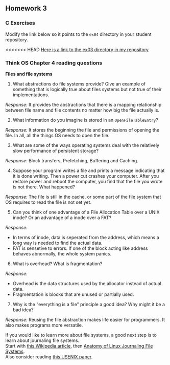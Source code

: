 ## Homework 3

### C Exercises

Modify the link below so it points to the `ex04` directory in your
student repository.

<<<<<<< HEAD
[Here is a link to the ex03 directory in my repository](https://github.com/zy-feng/ExercisesInC/tree/master/exercises/ex03)

### Think OS Chapter 4 reading questions

**Files and file systems**

1) What abstractions do file systems provide?  Give an example of something that is logically true about files systems but not true of their implementations.

*Response:* It provides the abstractions that there is a mapping relationship between file name and file contents no matter how big the file actually is.

2) What information do you imagine is stored in an `OpenFileTableEntry`?

*Response:* It stores the beginning the file and permissions of opening the file. In all, all the things OS needs to open the file.

3) What are some of the ways operating systems deal with the relatively slow performance of persistent storage?

*Response:* Block transfers, Prefetching, Buffering and Caching.

4) Suppose your program writes a file and prints a message indicating that it is done writing.  Then a power cut crashes your computer.  After you restore power and reboot the computer, you find that the file you wrote is not there.  What happened?

*Response:* The file is still in the cache, or some part of the file system that OS requires to read the file is not set yet. 

5) Can you think of one advantage of a File Allocation Table over a UNIX inode?  Or an advantage of a inode over a FAT?

*Response:* 

- In terms of inode, data is seperated from the address, which means a long way is needed to find the actual data. 
- FAT is sensetive to errors. If one of the block acting like address behaves abnormally, the whole system panics. 

6) What is overhead?  What is fragmentation?

*Response:* 

- Overhead is the data structures used by the allocator instead of actual data.
- Fragmentation is blocks that are unused or partially used.

7) Why is the "everything is a file" principle a good idea?  Why might it be a bad idea?

*Response:* Reusing the file abstraction makes life easier for programmers. It also makes
programs more versatile.

If you would like to learn more about file systems, a good next step is to learn about journaling file systems.  
Start with [this Wikipedia article](https://en.wikipedia.org/wiki/Journaling_file_system), then 
[Anatomy of Linux Journaling File Systems](http://www.ibm.com/developerworks/library/l-journaling-filesystems/index.html).  
Also consider reading [this USENIX paper](https://www.usenix.org/legacy/event/usenix05/tech/general/full_papers/prabhakaran/prabhakaran.pdf).

